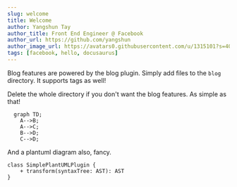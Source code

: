 ```yaml
---
slug: welcome
title: Welcome
author: Yangshun Tay
author_title: Front End Engineer @ Facebook
author_url: https://github.com/yangshun
author_image_url: https://avatars0.githubusercontent.com/u/1315101?s=400&v=4
tags: [facebook, hello, docusaurus]
---
```


Blog features are powered by the blog plugin. Simply add files to the `blog` directory. It supports tags as well!

Delete the whole directory if you don't want the blog features. As simple as that!

```mermaid
  graph TD;
    A-->B;
    A-->C;
    B-->D;
    C-->D;
```

And a plantuml diagram also, fancy.


```plantuml Your title
class SimplePlantUMLPlugin {
    + transform(syntaxTree: AST): AST
}
```